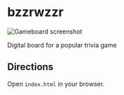bzzrwzzr
========

![Gameboard screenshot](http://github.com/isner/bzzrwzzr/master/screenshot.png)

Digital board for a popular trivia game

## Directions

Open `index.html` in your browser.
